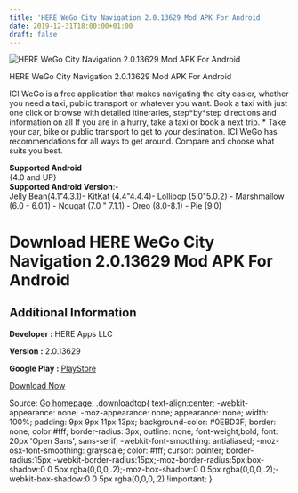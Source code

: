 ```yaml
---
title: 'HERE WeGo City Navigation 2.0.13629 Mod APK For Android'
date: 2019-12-31T18:00:00+01:00
draft: false
---
```


![HERE WeGo City Navigation 2.0.13629 Mod APK For Android](https://i0.wp.com/apkhome.net/wp-content/uploads/2019/11/HERE-WeGo-City-Navigation-2.0.13629-Mod.png "HERE WeGo City Navigation 2.0.13629 Mod APK For Android")

  

HERE WeGo City Navigation 2.0.13629 Mod APK For Android

ICI WeGo is a free application that makes navigating the city easier, whether you need a taxi, public transport or whatever you want. Book a taxi with just one click or browse with detailed itineraries, step\*by\*step directions and information on all If you are in a hurry, take a taxi or book a next trip. \* Take your car, bike or public transport to get to your destination. ICI WeGo has recommendations for all ways to get around. Compare and choose what suits you best.

**Supported Android**  
{4.0 and UP}  
**Supported Android Version**:-  
Jelly Bean(4.1"4.3.1)- KitKat (4.4"4.4.4)- Lollipop (5.0"5.0.2) - Marshmallow (6.0 - 6.0.1) - Nougat (7.0 " 7.1.1) - Oreo (8.0-8.1) - Pie (9.0)

Download HERE WeGo City Navigation 2.0.13629 Mod APK For Android
================================================================

Additional Information
----------------------

**Developer :** HERE Apps LLC

**Version :** 2.0.13629

**Google Play :** [PlayStore](https://play.google.com/store/apps/details?id=com.here.app.maps)

  

[Download Now](https://store4app.co/post/here-wego-city-navigation-2-0-13629-mod-apk-for-android_1573756093)

  
Source: [Go homepage.](https://store4app.co/post/here-wego-city-navigation-2-0-13629-mod-apk-for-android_1573756093) .downloadtop{ text-align:center; -webkit-appearance: none; -moz-appearance: none; appearance: none; width: 100%; padding: 9px 9px 11px 13px; background-color: #0EBD3F; border: none; color:#fff; border-radius: 3px; outline: none; font-weight;bold; font: 20px 'Open Sans', sans-serif; -webkit-font-smoothing: antialiased; -moz-osx-font-smoothing: grayscale; color: #fff; cursor: pointer; border-radius:15px;-webkit-border-radius:15px;-moz-border-radius:5px;box-shadow:0 0 5px rgba(0,0,0,.2);-moz-box-shadow:0 0 5px rgba(0,0,0,.2);-webkit-box-shadow:0 0 5px rgba(0,0,0,.2) !important; }